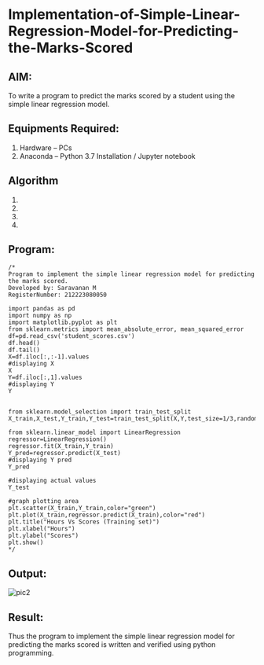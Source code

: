 # Implementation-of-Simple-Linear-Regression-Model-for-Predicting-the-Marks-Scored

## AIM:
To write a program to predict the marks scored by a student using the simple linear regression model.

## Equipments Required:
1. Hardware – PCs
2. Anaconda – Python 3.7 Installation / Jupyter notebook

## Algorithm
1. 
2. 
3. 
4. 

## Program:
```
/*
Program to implement the simple linear regression model for predicting the marks scored.
Developed by: Saravanan M
RegisterNumber: 212223080050

import pandas as pd
import numpy as np
import matplotlib.pyplot as plt
from sklearn.metrics import mean_absolute_error, mean_squared_error
df=pd.read_csv('student_scores.csv')
df.head()
df.tail()
X=df.iloc[:,:-1].values
#displaying X
X
Y=df.iloc[:,1].values
#displaying Y
Y


from sklearn.model_selection import train_test_split
X_train,X_test,Y_train,Y_test=train_test_split(X,Y,test_size=1/3,random_state=0)

from sklearn.linear_model import LinearRegression
regressor=LinearRegression()
regressor.fit(X_train,Y_train)
Y_pred=regressor.predict(X_test)
#displaying Y pred
Y_pred

#displaying actual values
Y_test

#graph plotting area
plt.scatter(X_train,Y_train,color="green")
plt.plot(X_train,regressor.predict(X_train),color="red")
plt.title("Hours Vs Scores (Training set)")
plt.xlabel("Hours")
plt.ylabel("Scores")
plt.show()  
*/
```

## Output:
![pic2](https://github.com/Saravanan142006/Implementation-of-Simple-Linear-Regression-Model-for-Predicting-the-Marks-Scored/assets/161738800/43a32692-c9be-430d-8190-0ba900491a90)



## Result:
Thus the program to implement the simple linear regression model for predicting the marks scored is written and verified using python programming.
